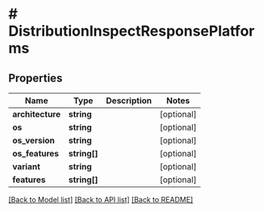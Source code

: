# # DistributionInspectResponsePlatforms

## Properties

Name | Type | Description | Notes
------------ | ------------- | ------------- | -------------
**architecture** | **string** |  | [optional]
**os** | **string** |  | [optional]
**os_version** | **string** |  | [optional]
**os_features** | **string[]** |  | [optional]
**variant** | **string** |  | [optional]
**features** | **string[]** |  | [optional]

[[Back to Model list]](../../README.md#models) [[Back to API list]](../../README.md#endpoints) [[Back to README]](../../README.md)
